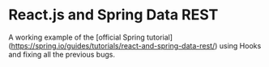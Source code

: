 # React.js and Spring Data REST

A working example of the [official Spring tutorial] (https://spring.io/guides/tutorials/react-and-spring-data-rest/) using Hooks and fixing all the  previous bugs.
